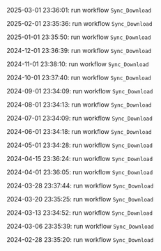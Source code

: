 2025-03-01 23:36:01: run workflow `Sync_Download` 

2025-02-01 23:35:36: run workflow `Sync_Download` 

2025-01-01 23:35:50: run workflow `Sync_Download` 

2024-12-01 23:36:39: run workflow `Sync_Download` 

2024-11-01 23:38:10: run workflow `Sync_Download` 

2024-10-01 23:37:40: run workflow `Sync_Download` 

2024-09-01 23:34:09: run workflow `Sync_Download` 

2024-08-01 23:34:13: run workflow `Sync_Download` 

2024-07-01 23:34:09: run workflow `Sync_Download` 

2024-06-01 23:34:18: run workflow `Sync_Download` 

2024-05-01 23:34:28: run workflow `Sync_Download` 

2024-04-15 23:36:24: run workflow `Sync_Download` 

2024-04-01 23:36:05: run workflow `Sync_Download` 

2024-03-28 23:37:44: run workflow `Sync_Download` 

2024-03-20 23:35:25: run workflow `Sync_Download` 

2024-03-13 23:34:52: run workflow `Sync_Download` 

2024-03-06 23:35:39: run workflow `Sync_Download` 

2024-02-28 23:35:20: run workflow `Sync_Download` 


